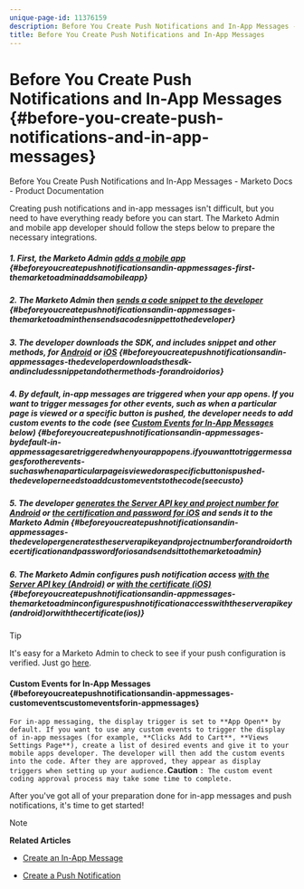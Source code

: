 ```yaml
---
unique-page-id: 11376159
description: Before You Create Push Notifications and In-App Messages - Marketo Docs - Product Documentation
title: Before You Create Push Notifications and In-App Messages
---
```


# Before You Create Push Notifications and In-App Messages {#before-you-create-push-notifications-and-in-app-messages}

Before You Create Push Notifications and In-App Messages - Marketo Docs - Product Documentation

Creating push notifications and in-app messages isn't difficult, but you need to have everything ready before you can start. The Marketo Admin and mobile app developer should follow the steps below to&nbsp;prepare the necessary integrations.

##### 1. First, the Marketo Admin [adds a mobile app](welcome-to-marketo-docs/product-docs/mobile-marketing/admin-(mobile-marketing)/add-a-mobile-app.md) {#beforeyoucreatepushnotificationsandin-appmessages-first-themarketoadminaddsamobileapp}

##### 2. The Marketo Admin then [sends a code snippet to the developer](welcome-to-marketo-docs/product-docs/mobile-marketing/admin-(mobile-marketing)/send-sdk-code-to-a-developer.md) {#beforeyoucreatepushnotificationsandin-appmessages-themarketoadminthensendsacodesnippettothedeveloper}

##### 3. The developer downloads the SDK, and includes snippet and other methods, for [Android](http://developers.marketo.com/documentation/mobile/installation-instructions-on-android/) or [iOS](http://developers.marketo.com/documentation/mobile/installation-instructions-on-ios/) {#beforeyoucreatepushnotificationsandin-appmessages-thedeveloperdownloadsthesdk-andincludessnippetandothermethods-forandroidorios}

##### 4. By default, in-app messages are triggered when your app opens. If you want to trigger messages for other events, such as when a particular page is viewed or a specific button is pushed, the developer needs to add custom events to the code (see [Custom Events for In-App Messages](#BeforeYouCreatePushNotificationsandIn-AppMessages-CustomEvents) below) {#beforeyoucreatepushnotificationsandin-appmessages-bydefault-in-appmessagesaretriggeredwhenyourappopens.ifyouwanttotriggermessagesforotherevents-suchaswhenaparticularpageisviewedoraspecificbuttonispushed-thedeveloperneedstoaddcustomeventstothecode(seecusto}

##### 5. The developer [generates the Server API key and project number for Android](http://developers.marketo.com/documentation/mobile/enabling-push-notifications-on-android/) or [the certification and password for iOS](http://developers.marketo.com/documentation/mobile/enabling-push-notifications-on-ios/) and sends it to the Marketo Admin {#beforeyoucreatepushnotificationsandin-appmessages-thedevelopergeneratestheserverapikeyandprojectnumberforandroidorthecertificationandpasswordforiosandsendsittothemarketoadmin}

##### 6. The Marketo Admin configures push notification access [with the Server API key (Android)](welcome-to-marketo-docs/product-docs/mobile-marketing/admin-(mobile-marketing)/configure-mobile-app-android-push-access.md) or [with the certificate (iOS)](welcome-to-marketo-docs/product-docs/mobile-marketing/admin-(mobile-marketing)/configure-mobile-app-ios-push-access.md)  {#beforeyoucreatepushnotificationsandin-appmessages-themarketoadminconfigurespushnotificationaccesswiththeserverapikey(android)orwiththecertificate(ios)}

>[!TIP]
>
>It's easy for a Marketo Admin to check to see if your push configuration is verified. Just go [here](welcome-to-marketo-docs/product-docs/mobile-marketing/admin-(mobile-marketing)/verify-push-configuration.md).

#### Custom Events for In-App Messages {#beforeyoucreatepushnotificationsandin-appmessages-customeventscustomeventsforin-appmessages}

`For in-app messaging, the display trigger is set to **App Open** by default. If you want to use any custom events to trigger the display of in-app messages (for example, **Clicks Add to Cart**, **Views Settings Page**), create a list of desired events and give it to your mobile apps developer. The developer will then add the custom events into the code. After they are approved, they appear as display triggers when setting up your audience.`**Caution** `: The custom event coding approval process may take some time to complete.`

After you've got all of your preparation done for in-app messages and push notifications, it's time to get started!

>[!NOTE]
>
>**Related Articles**
>
>* [Create an In-App Message](../../../../welcome-to-marketo-docs/product-docs/mobile-marketing/in-app-messages/create-an-in-app-message.md)
>
>* [Create a Push Notification](../../../../welcome-to-marketo-docs/product-docs/mobile-marketing/push-notifications/create-a-push-notification.md)
>

